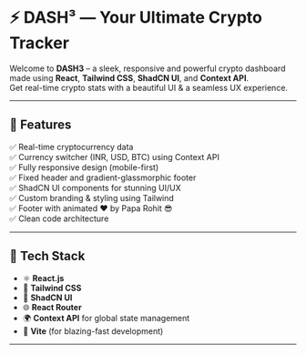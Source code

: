 # ⚡️ DASH³ — Your Ultimate Crypto Tracker

Welcome to **DASH3** – a sleek, responsive and powerful crypto dashboard made using **React**, **Tailwind CSS**, **ShadCN UI**, and **Context API**.  
Get real-time crypto stats with a beautiful UI & a seamless UX experience.

---

## 🚀 Features

✅ Real-time cryptocurrency data  
✅ Currency switcher (INR, USD, BTC) using Context API  
✅ Fully responsive design (mobile-first)  
✅ Fixed header and gradient-glassmorphic footer  
✅ ShadCN UI components for stunning UI/UX  
✅ Custom branding & styling using Tailwind  
✅ Footer with animated ❤️ by Papa Rohit 😎  
✅ Clean code architecture

---

## 🧠 Tech Stack

- ⚛️ **React.js**
- 🎨 **Tailwind CSS**
- 💎 **ShadCN UI**
- 🌐 **React Router**
- 🌍 **Context API** for global state management
- 🧪 **Vite** (for blazing-fast development)

---




